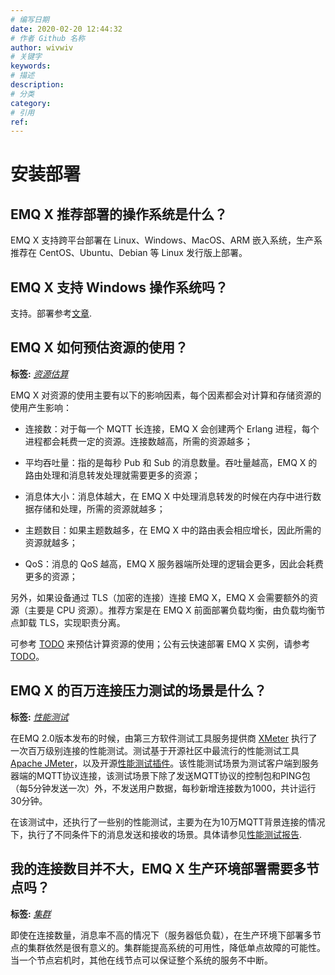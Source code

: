 ```yaml
---
# 编写日期
date: 2020-02-20 12:44:32
# 作者 Github 名称
author: wivwiv
# 关键字
keywords:
# 描述
description:
# 分类
category:
# 引用
ref:
---
```


# 安装部署
## EMQ X 推荐部署的操作系统是什么？


EMQ X 支持跨平台部署在 Linux、Windows、MacOS、ARM 嵌入系统，生产系推荐在 CentOS、Ubuntu、Debian 等 Linux 发行版上部署。




## EMQ X 支持 Windows 操作系统吗？


支持。部署参考[文章](https://www.jianshu.com/p/e5cf0c1fd55c).




## EMQ X 如何预估资源的使用？

**标签:** [*资源估算*](tags.md#资源估算)


EMQ X 对资源的使用主要有以下的影响因素，每个因素都会对计算和存储资源的使用产生影响：

- 连接数：对于每一个 MQTT 长连接，EMQ X 会创建两个 Erlang 进程，每个进程都会耗费一定的资源。连接数越高，所需的资源越多；

- 平均吞吐量：指的是每秒 Pub 和 Sub 的消息数量。吞吐量越高，EMQ X 的路由处理和消息转发处理就需要更多的资源；

- 消息体大小：消息体越大，在 EMQ X 中处理消息转发的时候在内存中进行数据存储和处理，所需的资源就越多；

- 主题数目：如果主题数越多，在 EMQ X 中的路由表会相应增长，因此所需的资源就越多；

- QoS：消息的 QoS 越高，EMQ X 服务器端所处理的逻辑会更多，因此会耗费更多的资源；

另外，如果设备通过 TLS（加密的连接）连接 EMQ X，EMQ X 会需要额外的资源（主要是 CPU 资源）。推荐方案是在 EMQ X 前面部署负载均衡，由负载均衡节点卸载 TLS，实现职责分离。

可参考 [TODO](https://www.emqx.io) 来预估计算资源的使用；公有云快速部署 EMQ X 实例，请参考[TODO](https://www.emqx.io)。




## EMQ X 的百万连接压力测试的场景是什么？

**标签:** [*性能测试*](tags.md#性能测试)


在EMQ 2.0版本发布的时候，由第三方软件测试工具服务提供商 [XMeter](https://www.xmeter.net) 执行了一次百万级别连接的性能测试。测试基于开源社区中最流行的性能测试工具 [Apache JMeter](https://jmeter.apache.org/)，以及开源[性能测试插件](https://github.com/emqx/mqtt-jmeter)。该性能测试场景为测试客户端到服务器端的MQTT协议连接，该测试场景下除了发送MQTT协议的控制包和PING包（每5分钟发送一次）外，不发送用户数据，每秒新增连接数为1000，共计运行30分钟。

在该测试中，还执行了一些别的性能测试，主要为在为10万MQTT背景连接的情况下，执行了不同条件下的消息发送和接收的场景。具体请参见[性能测试报告](https://media.readthedocs.org/pdf/emq-xmeter-benchmark-cn/latest/emq-xmeter-benchmark-cn.pdf).




## 我的连接数目并不大，EMQ X 生产环境部署需要多节点吗？

**标签:** [*集群*](tags.md#集群)


即使在连接数量，消息率不高的情况下（服务器低负载），在生产环境下部署多节点的集群依然是很有意义的。集群能提高系统的可用性，降低单点故障的可能性。当一个节点宕机时，其他在线节点可以保证整个系统的服务不中断。